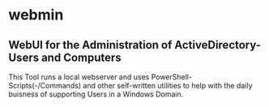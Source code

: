 # webmin

## WebUI for the Administration of ActiveDirectory-Users and Computers

This Tool runs a local webserver and uses PowerShell-Scripts(-/Commands) and other self-written utilities to help with the daily buisness of supporting Users in a Windows Domain.
